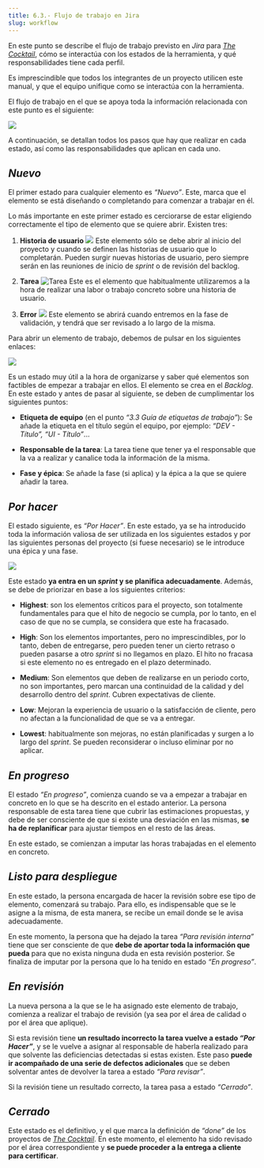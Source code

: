 ```yaml
---
title: 6.3.- Flujo de trabajo en Jira
slug: workflow
---
```


En este punto se describe el flujo de trabajo previsto en _Jira_ para [_The Cocktail_](https://the-cocktail.com), cómo se interactúa con los estados de la herramienta, y qué responsabilidades tiene cada perfil.

Es imprescindible que todos los integrantes de un proyecto utilicen este manual, y que el equipo unifique como se interactúa con la herramienta.

El flujo de trabajo en el que se apoya toda la información relacionada con este punto es el siguiente:

![](/images/qap/jira/31.png)

A continuación, se detallan todos los pasos que hay que realizar en cada estado, así como las responsabilidades que aplican en cada uno.

## _Nuevo_

El primer estado para cualquier elemento es _“Nuevo”_. Este, marca que el elemento se está diseñando o completando para comenzar a trabajar en él.

Lo más importante en este primer estado es cerciorarse de estar eligiendo correctamente el tipo de elemento que se quiere abrir. Existen tres:

1. **Historia de usuario** ![](/images/qap/jira/ico-historia_de_usuario.png)
 Este elemento sólo se debe abrir al inicio del proyecto y cuando se definen las historias de usuario que lo completarán. Pueden surgir nuevas historias de usuario, pero siempre serán en las reuniones de inicio de _sprint_ o de revisión del backlog.

2. **Tarea** ![Tarea](/images/qap/jira/ico-tarea.png)
 Este es el elemento que habitualmente utilizaremos a la hora de realizar una labor o trabajo concreto sobre una historia de usuario.

3. **Error** ![](/images/qap/jira/ico-error.png)
 Este elemento se abrirá cuando entremos en la fase de validación, y tendrá que ser revisado a lo largo de la misma.

Para abrir un elemento de trabajo, debemos de pulsar en los siguientes enlaces:

![](/images/qap/jira/32.png)

Es un estado muy útil a la hora de organizarse y saber qué elementos son factibles de empezar a trabajar en ellos. El elemento se crea en el _Backlog_. En este estado y antes de pasar al siguiente, se deben de cumplimentar los siguientes puntos:

* **Etiqueta de equipo** (en el punto _“3.3 Guía de etiquetas de trabajo”_): Se añade la etiqueta en el título según el equipo, por ejemplo: _“DEV - Título”, “UI - Título”_...

* **Responsable de la tarea**: La tarea tiene que tener ya el responsable que la va a realizar y canalice toda la información de la misma.

* **Fase y épica**: Se añade la fase (si aplica) y la épica a la que se quiere añadir la tarea.

## _Por hacer_

El estado siguiente, es _“Por Hacer”_. En este estado, ya se ha introducido toda la información valiosa de ser utilizada en los siguientes estados y por las siguientes personas del proyecto (si fuese necesario) se le introduce una épica y una fase.

![](/images/qap/jira/33.png)

Este estado **ya entra en un _sprint_ y se planifica adecuadamente**. Además, se debe de priorizar en base a los siguientes criterios:

* **Highest**: son los elementos críticos para el proyecto, son totalmente fundamentales para que el hito de negocio se cumpla, por lo tanto, en el caso de que no se cumpla, se considera que este ha fracasado.

* **High**: Son los elementos importantes, pero no imprescindibles, por lo tanto, deben de entregarse, pero pueden tener un cierto retraso o pueden pasarse a otro _sprint_ si no llegamos en plazo. El hito no fracasa si este elemento no es entregado en el plazo determinado.

* **Medium**: Son elementos que deben de realizarse en un periodo corto, no son importantes, pero marcan una continuidad de la calidad y del desarrollo dentro del _sprint_. Cubren expectativas de cliente.

* **Low**: Mejoran la experiencia de usuario o la satisfacción de cliente, pero no afectan a la funcionalidad de que se va a entregar.

* **Lowest**: habitualmente son mejoras, no están planificadas y surgen a lo largo del _sprint_. Se pueden reconsiderar o incluso eliminar por no aplicar.

## _En progreso_

El estado _“En progreso”_, comienza cuando se va a empezar a trabajar en concreto en lo que se ha descrito en el estado anterior. La persona responsable de esta tarea tiene que cubrir las estimaciones propuestas, y debe de ser consciente de que si existe una desviación en las mismas, **se ha de replanificar** para ajustar tiempos en el resto de las áreas.

En este estado, se comienzan a imputar las horas trabajadas en el elemento en concreto.

## _Listo para despliegue_

En este estado, la persona encargada de hacer la revisión sobre ese tipo de elemento, comenzará su trabajo. Para ello, es indispensable que se le asigne a la misma, de esta manera, se recibe un email donde se le avisa adecuadamente.

En este momento, la persona que ha dejado la tarea _“Para revisión interna”_ tiene que ser consciente de que **debe de aportar toda la información que pueda** para que no exista ninguna duda en esta revisión posterior. Se finaliza de imputar por la persona que lo ha tenido en estado _“En progreso”_.

## _En revisión_

La nueva persona a la que se le ha asignado este elemento de trabajo, comienza a realizar el trabajo de revisión (ya sea por el área de calidad o por el área que aplique).

Si esta revisión tiene **un resultado incorrecto la tarea vuelve a estado _“Por Hacer”_**, y se le vuelve a asignar al responsable de haberla realizado para que solvente las  deficiencias detectadas si estas existen. Este paso **puede ir acompañado de una serie de defectos adicionales** que se deben solventar antes de devolver la tarea a estado _“Para revisar”_.

Si la revisión tiene un resultado correcto, la tarea pasa a estado _“Cerrado”_.

## _Cerrado_

Este estado es el definitivo, y el que marca la definición de _“done”_ de los proyectos de [_The Cocktail_](https://the-cocktail.com). En este momento, el elemento ha sido revisado por el área correspondiente y **se puede proceder a la  entrega a cliente para certificar**.
